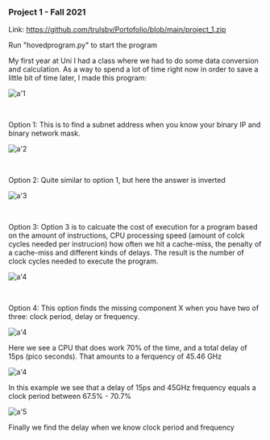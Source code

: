 <h3>Project 1 - Fall 2021</h3>

Link: https://github.com/trulsbv/Portofolio/blob/main/project_1.zip

Run "hovedprogram.py" to start the program


My first year at Uni I had a class where we had to do some data conversion and calculation. As a way to spend a lot of time right now in order to save a little bit of time later, I made this program:

![a'1](https://media.github.uio.no/user/8067/files/fff38b9b-05f9-4f0e-95e7-ab002281d37b)

<br>

Option 1:
This is to find a subnet address when you know your binary IP and binary network mask.

![a'2](https://media.github.uio.no/user/8067/files/57af99c7-7bfa-45c2-b552-ad941d1c836f)

<br>

Option 2:
Quite similar to option 1, but here the answer is inverted

![a'3](https://media.github.uio.no/user/8067/files/7e311863-b22b-483f-8582-5b8973d1622d)

<br>

Option 3:
Option 3 is to calcuate the cost of execution for a program based on the amount of instructions, CPU processing speed (amount of colck cycles needed per instrucion) how often we hit a cache-miss, the penalty of a cache-miss and different kinds of delays. The result is the number of clock cycles needed to execute the program.

![a'4](https://media.github.uio.no/user/8067/files/fba5d5a1-aabd-4e0f-af95-6cafe094a447)

<br>

Option 4: 
This option finds the missing component X when you have two of three: clock period, delay or frequency.

![a'4](https://media.github.uio.no/user/8067/files/4bd01a8e-866d-40f2-8473-b7e4aa706f48)

Here we see a CPU that does work 70% of the time, and a total delay of 15ps (pico seconds). That amounts to a ferquency of 45.46 GHz

![a'4](https://media.github.uio.no/user/8067/files/329f2ea8-4388-47ed-8d12-94545bb2adb0)

In this example we see that a delay of 15ps and 45GHz frequency equals a clock period between 67.5% - 70.7%

![a'5](https://media.github.uio.no/user/8067/files/93710efd-e51c-49f1-a493-7ea6eb97aec1)

Finally we find the delay when we know clock period and frequency
